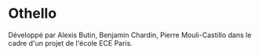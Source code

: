 # Othello
Développé par Alexis Butin, Benjamin Chardin, Pierre Mouli-Castillo dans le cadre d'un projet de l'école ECE Paris.
